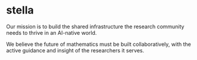 # stella

Our mission is to build the shared infrastructure the research community needs to thrive in an AI-native world. 

We believe the future of mathematics must be built collaboratively, with the active guidance and insight of the researchers it serves.